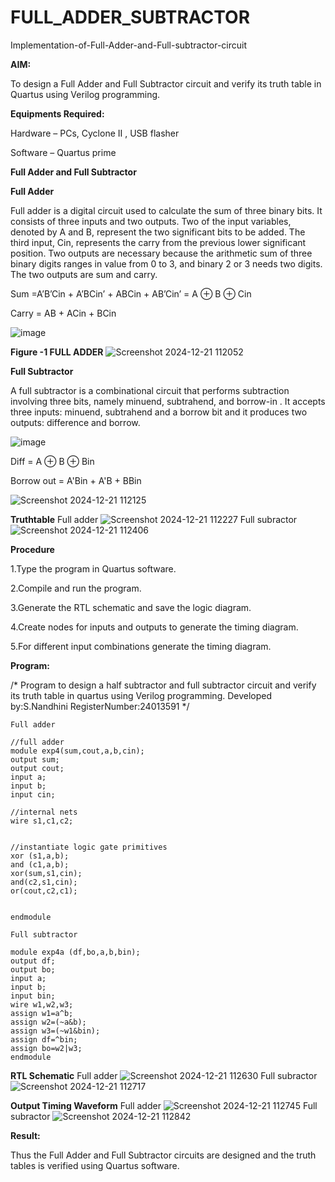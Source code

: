 # FULL_ADDER_SUBTRACTOR

Implementation-of-Full-Adder-and-Full-subtractor-circuit

**AIM:**

To design a Full Adder and Full Subtractor circuit and verify its truth table in Quartus using Verilog programming.

**Equipments Required:**

Hardware – PCs, Cyclone II , USB flasher

Software – Quartus prime

**Full Adder and Full Subtractor**

**Full Adder**

Full adder is a digital circuit used to calculate the sum of three binary bits. It consists of three inputs and two outputs. Two of the input variables, denoted by A and B, represent the two significant bits to be added. The third input, Cin, represents the carry from the previous lower significant position. Two outputs are necessary because the arithmetic sum of three binary digits ranges in value from 0 to 3, and binary 2 or 3 needs two digits. The two outputs are sum and carry.

Sum =A’B’Cin + A’BCin’ + ABCin + AB’Cin’ = A ⊕ B ⊕ Cin 

Carry = AB + ACin + BCin

![image](https://github.com/naavaneetha/FULL_ADDER_SUBTRACTOR/assets/154305477/0f30ba51-5ffb-4198-845f-18e054f675e7)

**Figure -1 FULL ADDER**
![Screenshot 2024-12-21 112052](https://github.com/user-attachments/assets/e5fa8f9b-067b-47e1-a5a6-ab2fe97980cf)

**Full Subtractor**

A full subtractor is a combinational circuit that performs subtraction involving three bits, namely minuend, subtrahend, and borrow-in . It accepts three inputs: minuend, subtrahend and a borrow bit and it produces two outputs: difference and borrow.

![image](https://github.com/naavaneetha/FULL_ADDER_SUBTRACTOR/assets/154305477/02b24f51-ab51-4304-9ad6-7b81ffc1ead5)

Diff = A ⊕ B ⊕ Bin 

Borrow out = A'Bin + A'B + BBin

![Screenshot 2024-12-21 112125](https://github.com/user-attachments/assets/bd38563a-f4d5-450b-9462-032447c64d52)

**Truthtable**
Full adder
![Screenshot 2024-12-21 112227](https://github.com/user-attachments/assets/3fb444ab-71ed-4888-b10b-36292c013fc5)
Full subractor
![Screenshot 2024-12-21 112406](https://github.com/user-attachments/assets/690d9be4-c921-4ab4-85e2-6f52fd2f8a62)

**Procedure**

1.Type the program in Quartus software.

2.Compile and run the program.

3.Generate the RTL schematic and save the logic diagram.

4.Create nodes for inputs and outputs to generate the timing diagram.

5.For different input combinations generate the timing diagram.



**Program:**

/* Program to design a half subtractor and full subtractor circuit and verify its truth table in quartus using Verilog programming.
Developed by:S.Nandhini
RegisterNumber:24013591
*/
```
Full adder

//full adder
module exp4(sum,cout,a,b,cin);
output sum;
output cout;
input a;
input b;
input cin;

//internal nets
wire s1,c1,c2;


//instantiate logic gate primitives
xor (s1,a,b);
and (c1,a,b);
xor(sum,s1,cin);
and(c2,s1,cin);
or(cout,c2,c1);


endmodule

Full subtractor

module exp4a (df,bo,a,b,bin);
output df;
output bo;
input a;
input b;
input bin;
wire w1,w2,w3;
assign w1=a^b;
assign w2=(~a&b);
assign w3=(~w1&bin);
assign df=^bin;
assign bo=w2|w3;
endmodule
```

**RTL Schematic**
Full adder
![Screenshot 2024-12-21 112630](https://github.com/user-attachments/assets/6228f6f7-3b6c-4b36-aa8f-28ecb044adaf)
Full subractor
![Screenshot 2024-12-21 112717](https://github.com/user-attachments/assets/ed7ea49b-c75b-4825-82a0-4e35eba9b3dc)


**Output Timing Waveform**
Full adder
![Screenshot 2024-12-21 112745](https://github.com/user-attachments/assets/f7f4b135-f280-41f9-a0c2-109fb9d5e96e)
Full subractor
![Screenshot 2024-12-21 112842](https://github.com/user-attachments/assets/345b642c-35fa-4fc6-bd15-88c30e661346)

**Result:**

Thus the Full Adder and Full Subtractor circuits are designed and the truth tables is verified using Quartus software.



